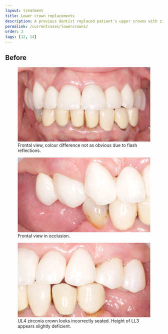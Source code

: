 ```yaml
---
layout: treatment
title: Lower crown replacements
description: A previous dentist replaced patient's upper crowns with zirconia crowns. Patient would like lowers being replaced too.
permalink: /currentcases/lowercrowns/
order: 3
tags: [12, 14]
---
```

## Before
<div class="row">
  <div class="col-md-6">
    <figure class="figure">
      <img src="/images/as/1.jpg" class="figure-img img-fluid rounded" alt="...">
      <figcaption class="figure-caption text-center">Frontal view, colour difference not as obvious due to flash reflections.</figcaption>
    </figure>

  </div>

  <div class="col-md-6">
    <figure class="figure">
      <img src="/images/as/2.jpg" class="figure-img img-fluid rounded" alt="...">
      <figcaption class="figure-caption text-center">Frontal view in occlusion.</figcaption>
    </figure>

  </div>

</div>

<div class="row">
  <div class="col-md-6">
    <figure class="figure">
      <img src="/images/as/3.jpg" class="figure-img img-fluid rounded" alt="...">
      <figcaption class="figure-caption text-center">UL4 zirconia crown looks incorrectly seated. Height of LL3 appears slightly deficient.</figcaption>
    </figure>

  </div>

